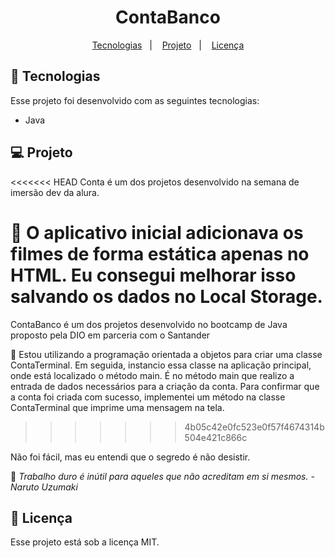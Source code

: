 <h1 align="center"> ContaBanco </h1>

<p align="center">
  <a href="#-tecnologias">Tecnologias</a>&nbsp;&nbsp;&nbsp;|&nbsp;&nbsp;&nbsp;
  <a href="#-projeto">Projeto</a>&nbsp;&nbsp;&nbsp;|&nbsp;&nbsp;&nbsp;
  <a href="#memo-licença">Licença</a>
</p>

## 🚀 Tecnologias

Esse projeto foi desenvolvido com as seguintes tecnologias:

- Java

## 💻 Projeto

<<<<<<< HEAD
Conta é um dos projetos desenvolvido na semana de imersão dev da alura.

💭 O aplicativo inicial adicionava os filmes de forma estática apenas no HTML. Eu consegui melhorar isso salvando os dados no Local Storage.
=======
ContaBanco é um dos projetos desenvolvido no bootcamp de Java proposto pela DIO em parceria com o Santander

💭 Estou utilizando a programação orientada a objetos para criar uma classe ContaTerminal. Em seguida, instancio essa classe na aplicação principal, onde está localizado o método main. É no método main que realizo a entrada de dados necessários para a criação da conta. Para confirmar que a conta foi criada com sucesso, implementei um método na classe ContaTerminal que imprime uma mensagem na tela.
>>>>>>> 4b05c42e0fc523e0f57f4674314b504e421c866c

Não foi fácil, mas eu entendi que o segredo é não desistir.

🍥 _Trabalho duro é inútil para aqueles que não acreditam em si mesmos._ _- Naruto Uzumaki_

## :memo: Licença

Esse projeto está sob a licença MIT.
